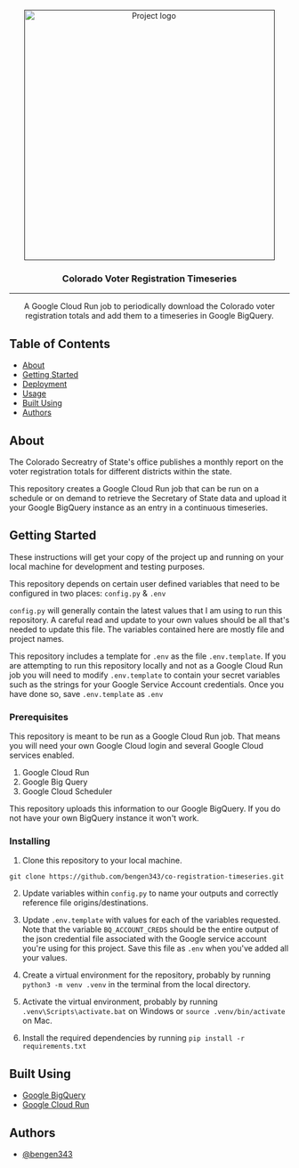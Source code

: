 <p align="center">
  <a href="" rel="noopener">
 <img width=450px src="https://constellationpolitical.com/images/facebook-form-header.png" alt="Project logo"></a>
</p>

<h3 align="center">Colorado Voter Registration Timeseries</h3>

---

<p align="center"> A Google Cloud Run job to periodically download the Colorado voter registration totals and add them to a timeseries in Google BigQuery.
    <br> 
</p>

## Table of Contents

- [About](#about)
- [Getting Started](#getting_started)
- [Deployment](#deployment)
- [Usage](#usage)
- [Built Using](#built_using)
- [Authors](#authors)


## About <a name = "about"></a>

The Colorado Secreatry of State's office publishes a monthly report on the voter registration totals for different districts within the state.

This repository creates a Google Cloud Run job that can be run on a schedule or on demand to retrieve the Secretary of State data and upload it your Google BigQuery instance as an entry in a continuous timeseries.


## Getting Started <a name = "getting_started"></a>

These instructions will get your copy of the project up and running on your local machine for development and testing purposes.

This repository depends on certain user defined variables that need to be configured in two places: `config.py` & `.env`

`config.py` will generally contain the latest values that I am using to run this repository. A careful read and update to your own values should be all that's needed to update this file. The variables contained here are mostly file and project names.

This repository includes a template for `.env` as the file `.env.template`. If you are attempting to run this repository locally and not as a Google Cloud Run job you will need to modify `.env.template` to contain your secret variables such as the strings for your Google Service Account credentials. Once you have done so, save  `.env.template` as `.env`


### Prerequisites

This repository is meant to be run as a Google Cloud Run job. That means you will need your own Google Cloud login and several Google Cloud services enabled.

1.  Google Cloud Run
2.  Google Big Query
3.  Google Cloud Scheduler

This repository uploads this information to our Google BigQuery. If you do not have your own BigQuery instance it won't work.


### Installing

1. Clone this repository to your local machine.
```
git clone https://github.com/bengen343/co-registration-timeseries.git
```

2. Update variables within `config.py` to name your outputs and correctly reference file origins/destinations. 

3. Update `.env.template` with values for each of the variables requested. Note that the variable `BQ_ACCOUNT_CREDS` should be the entire output of the json credential file associated with the Google service account you're using for this project. Save this file as `.env` when you've added all your values.

4. Create a virtual environment for the repository, probably by running `python3 -m venv .venv` in the terminal from the local directory. 

5. Activate the virtual environment, probably by running `.venv\Scripts\activate.bat` on Windows or `source .venv/bin/activate` on Mac.

6. Install the required dependencies by running `pip install -r requirements.txt`


## Built Using <a name = "built_using"></a>

- [Google BigQuery](https://cloud.google.com/bigquery)
- [Google Cloud Run](https://cloud.google.com/run)


## Authors <a name = "authors"></a>

- [@bengen343](https://github.com/bengen343)

